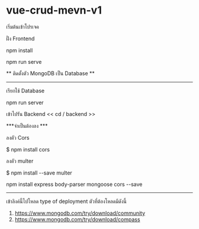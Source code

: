 # vue-crud-mevn-v1
 
เริ่มต้นเข้าโปรเจค 

ฝั่ง Frontend 

npm install 

npm run serve

** ติดตั้งตัว MongoDB เป็น Database **
****************
เรียกใช้ Database 

 npm run server
 
เข้าไปรัน Backend << cd / backend >>

***จำเป็นต้องลง ***

ลงตัว Cors 

$ npm install cors

ลงตัว multer 

$ npm install --save multer

npm install express body-parser mongoose cors --save
*****************

เข้าลิงค์นี้ไปโหลด type of deployment
ตัวที่ต้องโหลดมีดังนี้ 
 1. https://www.mongodb.com/try/download/community
 2. https://www.mongodb.com/try/download/compass
 
